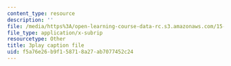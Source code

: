 ```yaml
---
content_type: resource
description: ''
file: /media/https%3A/open-learning-course-data-rc.s3.amazonaws.com/15-071-the-analytics-edge-spring-2017/f5a76e26b9f158718a27ab7077452c24_aktu4aRQ5X4.vtt
file_type: application/x-subrip
resourcetype: Other
title: 3play caption file
uid: f5a76e26-b9f1-5871-8a27-ab7077452c24
---
```

